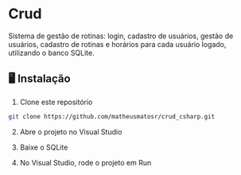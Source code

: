# Crud

Sistema de gestão de rotinas: login, cadastro de usuários, gestão de usuários, cadastro de rotinas e horários para cada usuário logado, utilizando o banco SQLite.

## 🖥️ Instalação

1. Clone este repositório
```bash
git clone https://github.com/matheusmatosr/crud_csharp.git
```

2. Abre o projeto no Visual Studio

3. Baixe o SQLite

4. No Visual Studio, rode o projeto em Run
